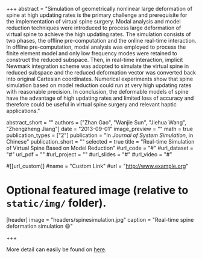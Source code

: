 +++
abstract = "Simulation of geometrically nonlinear large deformation of spine at high updating rates is the primary challenge and prerequisite for the implementation of virtual spine surgery. Modal analysis and model reduction techniques were introduced to process large deformation of virtual spine to achieve the high updating rates. The simulation consists of two phases, the offline pre-computation and the online real-time interaction. In offline pre-computation, modal analysis was employed to process the finite element model and only low frequency modes were retained to construct the reduced subspace. Then, in real-time interaction, implicit Newmark integration scheme was adopted to simulate the virtual spine in reduced subspace and the reduced deformation vector was converted back into original Cartesian coordinates. Numerical experiments show that spine simulation based on model reduction could run at very high updating rates with reasonable precision. In conclusion, the deformable models of spine have the advantage of high updating rates and limited loss of accuracy and therefore could be useful in virtual spine surgery and relevant haptic applications."

abstract_short = ""
authors = ["Zhan Gao", "Wanjie Sun", "Jiehua Wang", "Zhengzheng Jiang"]
date = "2013-09-01"
image_preview = ""
math = true
publication_types = ["2"]
publication = "In *Journal of System Simulation*, in Chinese"
publication_short = ""
selected = true
title = "Real-time Simulation of Virtual Spine Based on Model Reduction"
#url_code = "#"
#url_dataset = "#"
url_pdf = ""
#url_project = ""
#url_slides = "#"
#url_video = "#"

#[[url_custom]]
#name = "Custom Link"
#url = "http://www.example.org"

# Optional featured image (relative to `static/img/` folder).
[header]
image = "headers/spinesimulation.jpg"
caption = "Real-time spine deformation simulation :smile:"

+++

More detail can easily be found on <a href="http://kns.cnki.net/KCMS/detail/detail.aspx?dbcode=CJFQ&dbname=CJFD2013&filename=XTFZ201309007&uid=WEEvREcwSlJHSldRa1FhcEE0NXdoZ1F0S3NqSnliS2piTDdTZlJwQVoyMD0=$9A4hF_YAuvQ5obgVAqNKPCYcEjKensW4ggI8Fm4gTkoUKaID8j8gFw!!&v=MjcwNDBGckNVUkwyZllPZHJGQ25uVjd2S1BUbk5kTEc0SDlMTXBvOUZZNFI4ZVgxTHV4WVM3RGgxVDNxVHJXTTE=">here</a>.
